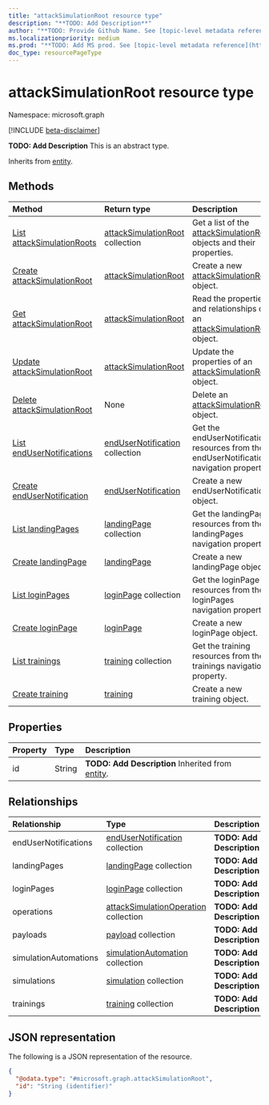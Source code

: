 ```yaml
---
title: "attackSimulationRoot resource type"
description: "**TODO: Add Description**"
author: "**TODO: Provide Github Name. See [topic-level metadata reference](https://aka.ms/msgo?pagePath=Document-APIs/Guidelines/Metadata)**"
ms.localizationpriority: medium
ms.prod: "**TODO: Add MS prod. See [topic-level metadata reference](https://aka.ms/msgo?pagePath=Document-APIs/Guidelines/Metadata)**"
doc_type: resourcePageType
---
```


# attackSimulationRoot resource type

Namespace: microsoft.graph

[!INCLUDE [beta-disclaimer](../../includes/beta-disclaimer.md)]

**TODO: Add Description**
This is an abstract type.


Inherits from [entity](../resources/entity.md).

## Methods
|Method|Return type|Description|
|:---|:---|:---|
|[List attackSimulationRoots](../api/security-security-list-attacksimulation.md)|[attackSimulationRoot](../resources/attacksimulationroot.md) collection|Get a list of the [attackSimulationRoot](../resources/attacksimulationroot.md) objects and their properties.|
|[Create attackSimulationRoot](../api/security-security-post-attacksimulation.md)|[attackSimulationRoot](../resources/attacksimulationroot.md)|Create a new [attackSimulationRoot](../resources/attacksimulationroot.md) object.|
|[Get attackSimulationRoot](../api/attacksimulationroot-get.md)|[attackSimulationRoot](../resources/attacksimulationroot.md)|Read the properties and relationships of an [attackSimulationRoot](../resources/attacksimulationroot.md) object.|
|[Update attackSimulationRoot](../api/attacksimulationroot-update.md)|[attackSimulationRoot](../resources/attacksimulationroot.md)|Update the properties of an [attackSimulationRoot](../resources/attacksimulationroot.md) object.|
|[Delete attackSimulationRoot](../api/security-security-delete-attacksimulation.md)|None|Delete an [attackSimulationRoot](../resources/attacksimulationroot.md) object.|
|[List endUserNotifications](../api/attacksimulationroot-list-endusernotifications.md)|[endUserNotification](../resources/endusernotification.md) collection|Get the endUserNotification resources from the endUserNotifications navigation property.|
|[Create endUserNotification](../api/attacksimulationroot-post-endusernotifications.md)|[endUserNotification](../resources/endusernotification.md)|Create a new endUserNotification object.|
|[List landingPages](../api/attacksimulationroot-list-landingpages.md)|[landingPage](../resources/landingpage.md) collection|Get the landingPage resources from the landingPages navigation property.|
|[Create landingPage](../api/attacksimulationroot-post-landingpages.md)|[landingPage](../resources/landingpage.md)|Create a new landingPage object.|
|[List loginPages](../api/attacksimulationroot-list-loginpages.md)|[loginPage](../resources/loginpage.md) collection|Get the loginPage resources from the loginPages navigation property.|
|[Create loginPage](../api/attacksimulationroot-post-loginpages.md)|[loginPage](../resources/loginpage.md)|Create a new loginPage object.|
|[List trainings](../api/attacksimulationroot-list-trainings.md)|[training](../resources/training.md) collection|Get the training resources from the trainings navigation property.|
|[Create training](../api/attacksimulationroot-post-trainings.md)|[training](../resources/training.md)|Create a new training object.|

## Properties
|Property|Type|Description|
|:---|:---|:---|
|id|String|**TODO: Add Description** Inherited from [entity](../resources/entity.md).|

## Relationships
|Relationship|Type|Description|
|:---|:---|:---|
|endUserNotifications|[endUserNotification](../resources/endusernotification.md) collection|**TODO: Add Description**|
|landingPages|[landingPage](../resources/landingpage.md) collection|**TODO: Add Description**|
|loginPages|[loginPage](../resources/loginpage.md) collection|**TODO: Add Description**|
|operations|[attackSimulationOperation](../resources/attacksimulationoperation.md) collection|**TODO: Add Description**|
|payloads|[payload](../resources/payload.md) collection|**TODO: Add Description**|
|simulationAutomations|[simulationAutomation](../resources/simulationautomation.md) collection|**TODO: Add Description**|
|simulations|[simulation](../resources/simulation.md) collection|**TODO: Add Description**|
|trainings|[training](../resources/training.md) collection|**TODO: Add Description**|

## JSON representation
The following is a JSON representation of the resource.
<!-- {
  "blockType": "resource",
  "keyProperty": "id",
  "@odata.type": "microsoft.graph.attackSimulationRoot",
  "baseType": "microsoft.graph.entity",
  "openType": false
}
-->
``` json
{
  "@odata.type": "#microsoft.graph.attackSimulationRoot",
  "id": "String (identifier)"
}
```

